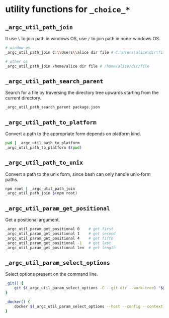 # utility functions for `_choice_*`

## `_argc_util_path_join`

It use `\` to join path in windows OS, use `/` to join path in none-windows OS.

```sh
# window os
_argc_util_path_join C:\\Users\\alice dir file # C:\Users\alice\dir\file

# other os
_argc_util_path_join /home/alice dir file # /home/alice/dir/file
```

## `_argc_util_path_search_parent`

Search for a file by traversing the directory tree upwards starting from the current directory.

```sh
_argc_util_path_search_parent package.json
```

## `_argc_util_path_to_platform`

Convert a path to the appropriate form depends on platform kind.

```sh
pwd | _argc_util_path_to_platform
_argc_util_path_to_platform $(pwd)
```

## `_argc_util_path_to_unix`

Convert a path to the unix form, since bash can only handle unix-form paths.

```sh
npm root | _argc_util_path_join
_argc_util_path_join $(npm root)
```

## `_argc_util_param_get_positional`

Get a positional argument.

```sh
_argc_util_param_get_positional 0    # get first
_argc_util_param_get_positional 1    # get second
_argc_util_param_get_positional 4    # get fifth
_argc_util_param_get_positional -1   # get last
_argc_util_param_get_positional len  # get length
```

## `_argc_util_param_select_options`

Select options present on the command line.

```sh
_git() {
    git $(_argc_util_param_select_options -C --git-dir --work-tree) "$@"
}

_docker() {
    docker $(_argc_util_param_select_options --host --config --context) "$@"
}
```
